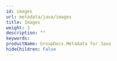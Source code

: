```yaml
---
id: images
url: metadata/java/images
title: Images
weight: 3
description: ""
keywords: 
productName: GroupDocs.Metadata for Java
hideChildren: False
---
```

